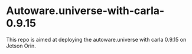 # Autoware.universe-with-carla-0.9.15
This repo is aimed at deploying the autoware.universe with carla 0.9.15 on Jetson Orin.
